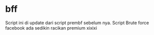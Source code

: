 # bff
Script ini di update dari script prembf sebelum nya. Script Brute force facebook ada sedikin racikan premium xixixi
